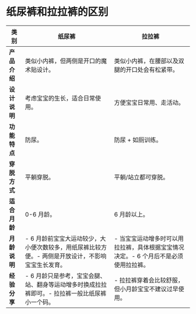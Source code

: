 
# 纸尿裤和拉拉裤的区别

| **类别**      | **纸尿裤**                                                                                      | **拉拉裤**                                                                                   |
|---------------|-----------------------------------------------------------------------------------------------|---------------------------------------------------------------------------------------------|
| **产品介绍**   | 类似小内裤，但两侧是开口的魔术贴设计。                                                            | 类似小内裤，在腰部以及双腿的开口处会有松紧带。                                                   |
| **设计说明**   | 考虑宝宝的生长，适合日常使用。                                                                     | 方便宝宝日常用、走活动。                                                                      |
| **功能特点**   | 防尿。                                                                                         | 防尿 + 如厕训练。                                                                              |
| **穿脱方式**   | 平躺穿脱。                                                                                      | 平躺/站立都可穿脱。                                                                            |
| **适合月龄**   | 0-6 月龄。                                                                                     | 6 月龄以上。                                                                                  |
| **月龄说明**   | - 6 月龄前宝宝大运动较少，大小便次数较多，用纸尿裤比较方便。- 两侧是开放设计，不影响宝宝生长发育。 | - 当宝宝运动增多时可以用拉拉裤，具体根据宝宝情况决定。- 6 个月后不是必须使用拉拉裤。               |
| **经验分享**   | - 6 月龄只是参考，宝宝会腿、站、翻身等运动增多时换成拉拉裤即可。- 拉拉裤一般比纸尿裤小一个码。    | - 拉拉裤穿着会比较舒服，但小月龄宝宝不建议过早使用。                                              |
